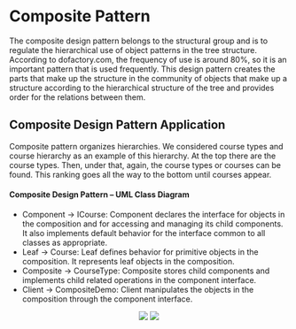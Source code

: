 # Composite Pattern

The composite design pattern belongs to the structural group and is to regulate the hierarchical use of object patterns in the tree structure. According to dofactory.com, the frequency of use is around 80%, so it is an important pattern that is used frequently. This design pattern creates the parts that make up the structure in the community of objects that make up a structure according to the hierarchical structure of the tree and provides order for the relations between them.

## Composite Design Pattern Application
Composite pattern organizes hierarchies. We considered course types and course hierarchy as an example of this hierarchy. At the top there are the course types. Then, under that, again, the course types or courses can be found. This ranking goes all the way to the bottom until courses appear.

#### Composite Design Pattern – UML Class Diagram

* Component -> ICourse:  Component declares the interface for objects in the composition and for accessing and managing its child components. It also implements default behavior for the interface common to all classes as appropriate.
* Leaf -> Course: Leaf defines behavior for primitive objects in the composition. It represents leaf objects in the composition.
* Composite -> CourseType: Composite stores child components and implements child related operations in the component interface.
* Client -> CompositeDemo: Client manipulates the objects in the composition through the component interface.

<p align="center">
  <img src="https://github.com/eteration-bootcamp/2020-bootcamp-team-9/blob/master/Homework/CompositePattern/images/compositepattern_UMLClassDiagram.png?raw=true" />
  <img src="https://github.com/eteration-bootcamp/2020-bootcamp-team-9/blob/master/Homework/CompositePattern/images/CompositePatternUMLClassDiagram.png?raw=true" />
</p>


